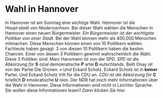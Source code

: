 # Wahl in Hannover

In Hannover ist am Sonntag eine wichtige Wahl.  *Hannover ist die Haupt·stadt von Niedersachsen.*  Bei dieser Wahl wählen die Menschen in Hannover einen neuen Bürgermeister.  *Ein Bürgermeister ist der wichtigste Politiker von einer Stadt.*  Bei der Wahl können mehr als 400.000 Menschen mitmachen. Diese Menschen können einen von 10 Politikern wählen. Fachleute haben gesagt: 3 von diesen 10 Politikern haben die besten Chancen. Einer von diesen 3 Politikern gewinnt wahrscheinlich die Wahl. Diese 3 Politiker sind: Marc Hansmann ist von der SPD.  *SPD ist die Abkürzung für*  **S** ozial·demokratische **P** artei **D** eutschlands. Belit Onay ist von der Partei Die Grünen. • Und Eckard Scholz. Eckard Scholz ist in **keiner** Partei. Und Eckard Scholz tritt für die CDU an.  *CDU ist die Abkürzung für*  **C** hristlich **D** emokratische **U** nion. 
Der NDR hat noch mehr Informationen über die Wahl in Hannover. Diese Informationen sind nicht in Leichter Sprache. Sie wollen diese Informationen lesen?  *Dann klicken Sie hier.* 
